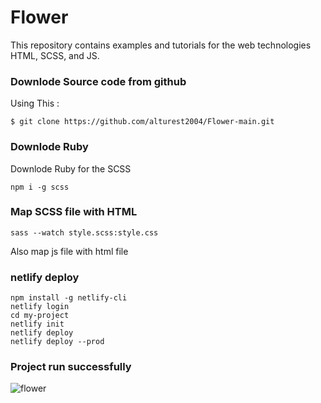 # Flower
This repository contains examples and tutorials for the web technologies HTML, SCSS, and JS.

### Downlode Source code from github
Using This : 

```
$ git clone https://github.com/alturest2004/Flower-main.git
```

### Downlode Ruby 
Downlode Ruby for the SCSS
```
npm i -g scss
```

### Map SCSS file with HTML
```
sass --watch style.scss:style.css
```

Also map js file with html file 

### netlify deploy
```
npm install -g netlify-cli
netlify login
cd my-project
netlify init
netlify deploy
netlify deploy --prod

```

### Project run successfully


![flower](https://user-images.githubusercontent.com/63699592/236506187-282f2dc3-cbcb-447c-81f4-63b127233ab9.png)


